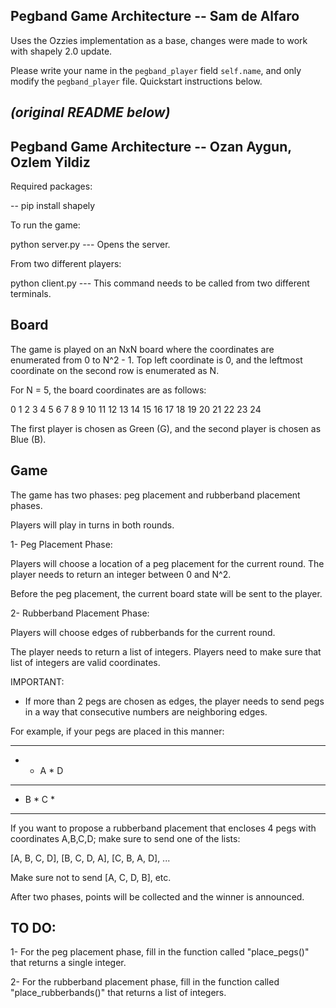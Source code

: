## Pegband Game Architecture -- Sam de Alfaro
Uses the Ozzies implementation as a base, changes were made to work with shapely 2.0 update.

Please write your name in the ``pegband_player`` field ``self.name``, and only modify the ``pegband_player`` file. Quickstart instructions below.

*(original README below)*
---------------------------------------

## Pegband Game Architecture -- Ozan Aygun, Ozlem Yildiz

Required packages:

-- pip install shapely

To run the game: 

python server.py --- Opens the server.

From two different players:

python client.py --- This command needs to be called from two different terminals.


## Board

The game is played on an NxN board where the coordinates are enumerated from 0 to N^2 - 1. Top left coordinate is 0, and the leftmost coordinate on the second row is enumerated as N. 

For N = 5, the board coordinates are as follows:

0  1  2  3  4
5  6  7  8  9
10 11 12 13 14
15 16 17 18 19 
20 21 22 23 24

The first player is chosen as Green (G), and the second player is chosen as Blue (B).

## Game

The game has two phases: peg placement and rubberband placement phases.

Players will play in turns in both rounds.

1- Peg Placement Phase:

Players will choose a location of a peg placement for the current round. The player needs to return an integer between 0 and N^2.

Before the peg placement, the current board state will be sent to the player.

2- Rubberband Placement Phase:

Players will choose edges of rubberbands for the current round. 

The player needs to return a list of integers. Players need to make sure that list of integers are valid coordinates.

IMPORTANT:

- If more than 2 pegs are chosen as edges, the player needs to send pegs in a way that consecutive numbers are neighboring edges. 

For example, if your pegs are placed in this manner:

* * * * * 
* * A * D 
* * * * * 
* B * C * 
* * * * * 

If you want to propose a rubberband placement that encloses 4 pegs with coordinates A,B,C,D; make sure to send one of the lists:

[A, B, C, D],
[B, C, D, A],
[C, B, A, D],
...

Make sure not to send [A, C, D, B], etc.

After two phases, points will be collected and the winner is announced.

## TO DO:

1- For the peg placement phase, fill in the function called "place_pegs()" that returns a single integer.

2- For the rubberband placement phase, fill in the function called "place_rubberbands()" that returns a list of integers.